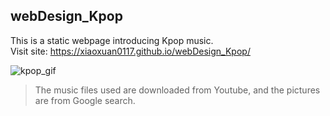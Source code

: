 ## webDesign_Kpop
This is a static webpage introducing Kpop music. \
Visit site: https://xiaoxuan0117.github.io/webDesign_Kpop/ 

![kpop_gif](./icon/kpop.gif)


> The music files used are downloaded from Youtube, and the pictures are from Google search.
